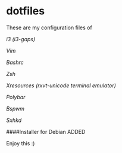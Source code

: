 # dotfiles
These are my configuration files of 

_i3 (i3-gaps)_

_Vim_

_Bashrc_

_Zsh_

_Xresources (rxvt-unicode terminal emulator)_

_Polybar_

_Bspwm_

_Sxhkd_

####Installer for Debian ADDED

Enjoy this :)
